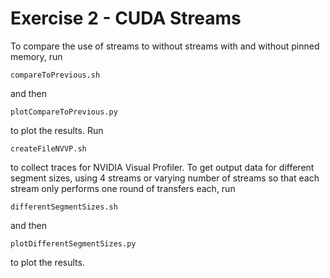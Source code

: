 # Exercise 2 - CUDA Streams

To compare the use of streams to without streams with and without pinned memory, run

```
compareToPrevious.sh
```

and then

```
plotCompareToPrevious.py
```

to plot the results. Run

```
createFileNVVP.sh
```

to collect traces for NVIDIA Visual Profiler. To get output data for different segment sizes, using 4 streams or varying number of streams so that each stream only performs one round of transfers each, run

```
differentSegmentSizes.sh
```

and then

```
plotDifferentSegmentSizes.py
```

to plot the results.
